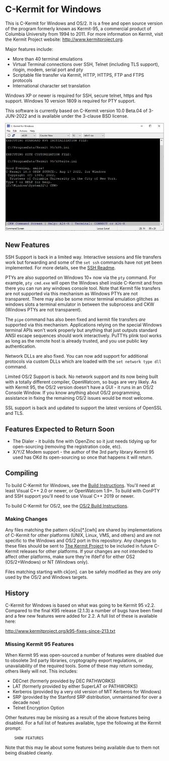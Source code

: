 C-Kermit for Windows
====================

This is C-Kermit for Windows and OS/2. It is a free and open source version of the
program formerly known as Kermit-95, a commercial product of Columbia
University from 1994 to 2011. For more information on Kermit, visit the
Kermit Project website: http://www.kermitproject.org.

Major features include:
 * More than 40 terminal emulations
 * Virtual Terminal connections over SSH, Telnet (including TLS support), 
   rlogin, modem, serial port and pty
 * Scriptable file transfer via Kermit, HTTP, HTTPS, FTP and FTPS protocols
 * International character set translation

Windows XP or newer is required for SSH, secure telnet, https and ftps support.
Windows 10 version 1809 is required for PTY support. 

This software is currently based on C-Kermit version 10.0 Beta.04 of
3-JUN-2022 and is available under the 3-clause BSD license.

![Screenshot](doc/screenshot-w10.png)

New Features
------------

SSH Support is back in a limited way. Interactive sessions and file transfers
work but forwarding and some of the `set ssh` commands have not yet been
implemented. For more details, see the [SSH Readme](doc/ssh-readme.md).

PTYs are also supported on Windows 10+ now via the `pty` command. For example,
`pty cmd.exe` will open the Windows shell inside C-Kermit and from there you can
run any windows console tool. Note that Kermit file transfers are not supported
via this mechanism as Windows PTYs are not transparent. There may also be some
minor terminal emulation glitches as windows slots a terminal emulator in 
between the subprocess and CKW (Windows PTYs are not transparent).

The `pipe` command has also been fixed and kermit file transfers *are* supported
via this mechanism. Applications relying on the special Windows terminal APIs
won't work properly but anything that just outputs standard ANSI escape
sequences should work interactively. PuTTYs plink tool works as long as the
remote host is already trusted, and you use public key authentication.

Network DLLs are also fixed. You can now add support for additional protocols
via custom DLLs which are loaded with the `set network type dll` command.

Limited OS/2 Support is back. No network support and its now being built with
a totally different compiler, OpenWatcom, so bugs are very likely. As with
Kermit 95, the OS/2 version doesn't have a GUI - it runs in an OS/2 Console
Window. If you know anything about OS/2 programming, assistance in fixing the
remaining OS/2 issues would be most welcome.

SSL support is back and updated to support the latest versions of OpenSSL
and TLS.

Features Expected to Return Soon
--------------------------------

* The Dialer - it builds fine with OpenZinc so it just needs tidying up for
  open-sourcing (removing the registration code, etc).
* X/Y/Z Modem support - the author of the 3rd party library Kermit 95 used has
  OKd its open-sourcing so once that happens it will return.

Compiling
---------

To build C-Kermit for Windows, see the [Build Instructions](doc/building.md).
You'll need at least Visual C++ 2.0 or newer, or OpenWatcom 1.9+. To build
with ConPTY and SSH support you'll need to use Visual C++ 2019 or newer.

To build C-Kermit for OS/2, see the [OS/2 Build Instructions](doc/os2-building.md).

### Making Changes
Any files matching the pattern ck[cu]*.[cwh] are shared by implementations of 
C-Kermit for other platforms (UNIX, Linux, VMS, and others) and are not 
specific to the Windows and OS/2 port in this repository. Any changes to these 
files should be sent to [The Kermit Project](https://www.kermitproject.org/)
to be included in future C-Kermit releases for other platforms. If your changes
are not intended to affect other platforms, make sure they're ifdef'd for either
OS2 (OS/2+Windows) or NT (Windows only).

Files matching starting with ck[on]*.* can be safely modified as they are only
used by the OS/2 and Windows targets.


History
-------
C-Kermit for Windows is based on what was going to be Kermit 95 v2.2. Compared 
to the final K95 release (2.1.3) a number of bugs have been fixed and a few new
features were added for 2.2. A full list of these is available here:

http://www.kermitproject.org/k95-fixes-since-213.txt

### Missing Kermit 95 Features
When Kermit 95 was open-sourced a number of features were disabled due to
obsolete 3rd party libraries, cryptography export regulations, or unavailability
of the required tools. Some of these may return someday, others likely will not.
This includes:

* DECnet (formerly provided by DEC PATHWORKS)
* LAT (formerly provided by either SuperLAT or PATHWORKS)
* Kerberos (provided by a very old version of MIT Kerberos for Windows)
* SRP (provided by the Stanford SRP distribution, unmaintained for over a decade now)
* Telnet Encryption Option

Other features may be missing as a result of the above features being disabled.
For a full list of features available, type the following at the Kermit prompt:

        SHOW FEATURES

Note that this may lie about some features being available due to them not being
disabled cleanly.
